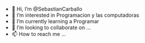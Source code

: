 - 👋 Hi, I’m @SebastianCarballo
- 👀 I’m interested in Programacion y las computadoras
- 🌱 I’m currently learning a Programar
- 💞️ I’m looking to collaborate on ...
- 📫 How to reach me ...

<!---
SebastianCarballo/SebastianCarballo is a ✨ special ✨ repository because its `README.md` (this file) appears on your GitHub profile.
You can click the Preview link to take a look at your changes.
--->
